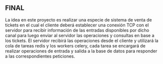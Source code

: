 ## FINAL

La idea en este proyecto es realizar una especie de sistema de venta de tickets en el cual el cliente deberá establecer una conexión TCP con el servidor para recibir información de las entradas disponibles por dicho canal para luego enviar al servidor las operaciones y consultas en base a los tickets.
El servidor recibirá las operaciones desde el cliente y utilizará la cola de tareas redis y los workers celery, cada tarea se encargará de realizar operaciones de entrada y salida a la base de datos para responder a las correspondientes peticiones.
